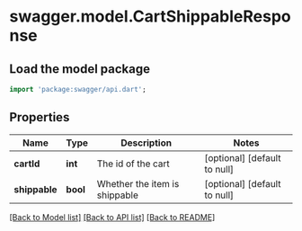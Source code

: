 # swagger.model.CartShippableResponse

## Load the model package
```dart
import 'package:swagger/api.dart';
```

## Properties
Name | Type | Description | Notes
------------ | ------------- | ------------- | -------------
**cartId** | **int** | The id of the cart | [optional] [default to null]
**shippable** | **bool** | Whether the item is shippable | [optional] [default to null]

[[Back to Model list]](../README.md#documentation-for-models) [[Back to API list]](../README.md#documentation-for-api-endpoints) [[Back to README]](../README.md)


